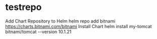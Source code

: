 # testrepo

Add Chart Repository to Helm
helm repo add bitnami https://charts.bitnami.com/bitnami
Install Chart
helm install my-tomcat bitnami/tomcat --version 10.1.21
